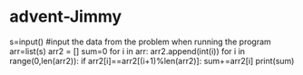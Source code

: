 # advent-Jimmy
s=input() #input the data from the problem when running the program
arr=list(s)
arr2 = []
sum=0
for i in arr:
    arr2.append(int(i))
for i in range(0,len(arr2)):
    if arr2[i]==arr2[(i+1)%len(arr2)]:
        sum+=arr2[i]
print(sum)
